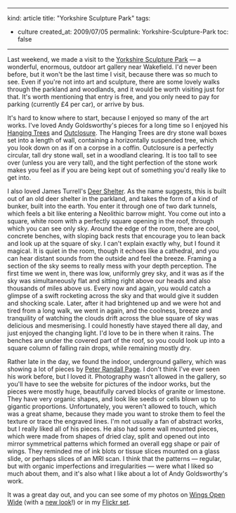 -----
kind: article
title: "Yorkshire Sculpture Park"
tags:
- culture
created_at: 2009/07/05
permalink: Yorkshire-Sculpture-Park
toc: false
-----

<p>Last weekend, we made a visit to the <a href="http://www.ysp.co.uk/">Yorkshire Sculpture Park</a> &mdash; a wonderful, enormous, outdoor art gallery near Wakefield. I'd never been before, but it won't be the last time I visit, because there was so much to see. Even if you're not into art and sculpture, there are some lovely walks through the parkland and woodlands, and it would be worth visiting just for that. It's worth mentioning that entry is free, and you only need to pay for parking (currently &pound;4 per car), or arrive by bus.</p>

<p>It's hard to know where to start, because I enjoyed so many of the art works. I've loved Andy Goldsworthy's pieces for a long time so I enjoyed his <a href="http://photos.rousette.org.uk/index.php?photoId=3687112943">Hanging Trees</a> and <a href="http://photos.rousette.org.uk/index.php?photoId=3687113635">Outclosure</a>. The Hanging Trees are dry stone wall boxes set into a length of wall, containing a horizontally suspended tree, which you look down on as if on a corpse in a coffin. Outclosure is a perfectly circular, tall dry stone wall, set in a woodland clearing. It is too tall to see over (unless you are very tall), and the tight perfection of the stone work makes you feel as if you are being kept out of something you'd really like to get into.</p>

<p>I also loved James Turrell's <a href="http://www.ysp.co.uk/view.aspx?id=404">Deer Shelter</a>. As the name suggests, this is built out of an old deer shelter in the parkland, and takes the form of a kind of bunker, built into the earth. You enter it through one of two dark tunnels, which feels a bit like entering a Neolithic barrow might. You come out into a square, white room with a perfectly square opening in the roof, through which you can see only sky. Around the edge of the room, there are cool, concrete benches, with sloping back rests that encourage you to lean back and look up at the square of sky. I can't explain exactly why, but I found it magical. It is quiet in the room, though it echoes like a cathedral, and you can hear distant sounds from the outside and feel the breeze. Framing a section of the sky seems to really mess with your depth perception. The first time we went in, there was low, uniformly grey sky, and it was as if the sky was simultaneously flat and sitting right above our heads and also thousands of miles above us. Every now and again, you would catch a glimpse of a swift rocketing across the sky and that would give it sudden and shocking scale. Later, after it had brightened up and we were hot and tired from a long walk, we went in again, and the coolness, breeze and tranquility of watching the clouds drift across the blue square of sky was delicious and mesmerising. I could honestly have stayed there all day, and just enjoyed the changing light. I'd love to be in there when it rains. The benches are under the covered part of the roof, so you could look up into a square column of falling rain drops, while remaining mostly dry.</p>

<p>Rather late in the day, we found the indoor, underground gallery, which was showing a lot of pieces by <a href="http://www.ysp.co.uk/view.aspx?id=439">Peter Randall Page</a>. I don't think I've ever seen his work before, but I loved it. Photography wasn't allowed in the gallery, so you'll have to see the website for pictures of the indoor works, but the pieces were mostly huge, beautifully carved blocks of granite or limestone. They have very organic shapes, and look like seeds or cells blown up to gigantic proportions. Unfortunately, you weren't allowed to touch, which was a great shame, because they made you want to stroke them to feel the texture or trace the engraved lines. I'm not usually a fan of abstract works, but I really liked all of his pieces. He also had some wall mounted pieces, which were made from shapes of dried clay, split and opened out into mirror symmetrical patterns which formed an overall egg shape or pair of wings. They reminded me of ink blots or tissue slices mounted on a glass slide, or perhaps slices of an MRI scan. I think that the patterns &mdash; regular, but with organic imperfections and irregularities &mdash; were what I liked so much about them, and it's also what I like about a lot of Andy Goldsworthy's work.</p>

<p>It was a great day out, and you can see some of my photos on <a href="http://photos.rousette.org.uk/index.php?type=sets&amp;setId=72157620951753682">Wings Open Wide</a> (with a <a href="http://www.rousette.org.uk/blog/archives/New-photoblog/">new look</a>!) or in my <a href="http://www.flickr.com/photos/bsag/sets/72157620951753682/">Flickr set</a>.</p>


